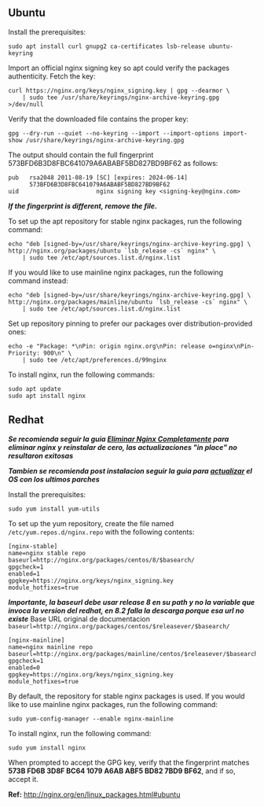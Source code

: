 ## Ubuntu
Install the prerequisites:
```
sudo apt install curl gnupg2 ca-certificates lsb-release ubuntu-keyring
```
Import an official nginx signing key so apt could verify the packages authenticity. Fetch the key:
```
curl https://nginx.org/keys/nginx_signing.key | gpg --dearmor \
    | sudo tee /usr/share/keyrings/nginx-archive-keyring.gpg >/dev/null
```
Verify that the downloaded file contains the proper key:
```
gpg --dry-run --quiet --no-keyring --import --import-options import-show /usr/share/keyrings/nginx-archive-keyring.gpg
```
The output should contain the full fingerprint 573BFD6B3D8FBC641079A6ABABF5BD827BD9BF62 as follows:
```
pub   rsa2048 2011-08-19 [SC] [expires: 2024-06-14]
      573BFD6B3D8FBC641079A6ABABF5BD827BD9BF62
uid                      nginx signing key <signing-key@nginx.com>
```
***If the fingerprint is different, remove the file.***

To set up the apt repository for stable nginx packages, run the following command:
```
echo "deb [signed-by=/usr/share/keyrings/nginx-archive-keyring.gpg] \
http://nginx.org/packages/ubuntu `lsb_release -cs` nginx" \
    | sudo tee /etc/apt/sources.list.d/nginx.list
```
If you would like to use mainline nginx packages, run the following command instead:
```
echo "deb [signed-by=/usr/share/keyrings/nginx-archive-keyring.gpg] \
http://nginx.org/packages/mainline/ubuntu `lsb_release -cs` nginx" \
    | sudo tee /etc/apt/sources.list.d/nginx.list
```
Set up repository pinning to prefer our packages over distribution-provided ones:
```
echo -e "Package: *\nPin: origin nginx.org\nPin: release o=nginx\nPin-Priority: 900\n" \
    | sudo tee /etc/apt/preferences.d/99nginx
```
To install nginx, run the following commands:
```
sudo apt update
sudo apt install nginx
```

## Redhat 

***Se recomienda seguir la guia [Eliminar Nginx Completamente](https://devops.tqcorp.com/IT/Documents/_git/KBase?path=%2Fnginx%2Fdesinstalar%20completamente.md&version=GBmain&_a=preview) para eliminar nginx y reinstalar de cero, las actualizaciones "in place" no resultaron exitosas***

***Tambien se recomienda post instalacion seguir la guia para [actualizar](https://devops.tqcorp.com/IT/Documents/_git/KBase?path=%2Flinux%2FRedhat%208.2%2Factualizar.md&version=GBmain&_a=preview) el OS con los ultimos parches***


Install the prerequisites:
```
sudo yum install yum-utils
```
To set up the yum repository, create the file named ```/etc/yum.repos.d/nginx.repo``` with the following contents:
```
[nginx-stable]
name=nginx stable repo
baseurl=http://nginx.org/packages/centos/8/$basearch/
gpgcheck=1
enabled=1
gpgkey=https://nginx.org/keys/nginx_signing.key
module_hotfixes=true
```
***Importante, la baseurl debe usar release 8 en su path y no la variable que invoca la version del redhat, en 8.2 falla la descarga porque esa url no existe***
Base URL original de documentacion ```baseurl=http://nginx.org/packages/centos/$releasever/$basearch/```
```
[nginx-mainline]
name=nginx mainline repo
baseurl=http://nginx.org/packages/mainline/centos/$releasever/$basearch/
gpgcheck=1
enabled=0
gpgkey=https://nginx.org/keys/nginx_signing.key
module_hotfixes=true
```
By default, the repository for stable nginx packages is used. If you would like to use mainline nginx packages, run the following command:
```
sudo yum-config-manager --enable nginx-mainline
```
To install nginx, run the following command:
```
sudo yum install nginx
```
When prompted to accept the GPG key, verify that the fingerprint matches **573B FD6B 3D8F BC64 1079 A6AB ABF5 BD82 7BD9 BF62**, and if so, accept it.

**Ref:** http://nginx.org/en/linux_packages.html#ubuntu